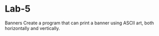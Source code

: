# Lab-5
Banners
Create a program that can print a banner using ASCII art, both horizontally and vertically.
